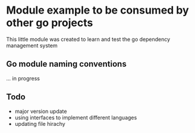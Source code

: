 # Module example to be consumed by other go projects

This little module was created to learn and test the go dependency management system

## Go module naming conventions

... in progress

## Todo

- major version update
- using interfaces to implement different languages
- updating file hirachy 